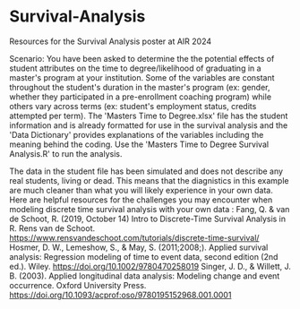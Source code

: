 # Survival-Analysis
Resources for the Survival Analysis poster at AIR 2024

Scenario: You have been asked to determine the the potential effects of student attributes on the time to degree/likelihood of graduating in a master's program at your institution. Some of the variables are constant throughout the student's duration in the master's program (ex: gender, whether they participated in a pre-enrollment coaching program) while others vary across terms (ex: student's employment status, credits attempted per term). The 'Masters Time to Degree.xlsx' file has the student information and is already formatted for use in the survival analysis and the 'Data Dictionary' provides explanations of the variables including the meaning behind the coding. Use the 'Masters Time to Degree Survival Analysis.R' to run the analysis.

The data in the student file has been simulated and does not describe any real students, living or dead. This means that the diagnistics in this example are much cleaner than what you will likely experience in your own data. Here are helpful resources for the challenges you may encounter when modeling discrete time survival analysis with your own data :
Fang, Q. & van de Schoot, R. (2019, October 14) Intro to Discrete-Time Survival Analysis in R. Rens van de Schoot. https://www.rensvandeschoot.com/tutorials/discrete-time-survival/
Hosmer, D. W., Lemeshow, S., & May, S. (2011;2008;). Applied survival analysis: Regression modeling of time to event data, second edition (2nd ed.). Wiley. https://doi.org/10.1002/9780470258019
Singer, J. D., & Willett, J. B. (2003). Applied longitudinal data analysis: Modeling change and event occurrence. Oxford University Press. https://doi.org/10.1093/acprof:oso/9780195152968.001.0001
